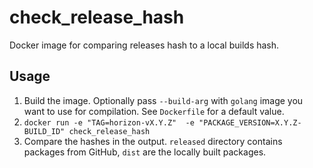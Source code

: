 # check_release_hash

Docker image for comparing releases hash to a local builds hash.

## Usage

1. Build the image. Optionally pass `--build-arg` with `golang` image you want to use for compilation. See `Dockerfile` for a default value.
2. `docker run -e "TAG=horizon-vX.Y.Z"  -e "PACKAGE_VERSION=X.Y.Z-BUILD_ID" check_release_hash`
3. Compare the hashes in the output. `released` directory contains packages from GitHub, `dist` are the locally built packages.